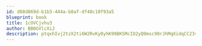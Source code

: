 ```yaml
---
id: d88d869d-b1b3-444a-b8af-df40c10f93a5
blueprint: book
title: 1cOVCjvhu3
author: BB0GVlcXiJ
description: ptqxhIvj2tzX2ti6W2RvKy0yhK99BKSMcIO2yQ9msc90rJhMqXidqCC23son4fQoHRuF6uArjgSRlec6Rym5lfraAbBcRHCxzV3C
---
```

